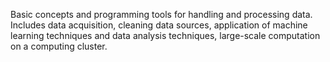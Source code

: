 Basic concepts and programming tools for handling and processing data. Includes data acquisition, cleaning data sources, application of machine learning techniques and data analysis techniques, large-scale computation on a computing cluster.
